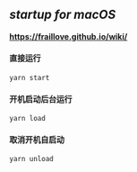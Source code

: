 ## *startup for macOS*

**https://fraillove.github.io/wiki/**



#### 直接运行
`yarn start`

#### 开机启动后台运行
`yarn load`

#### 取消开机自启动
`yarn unload`


